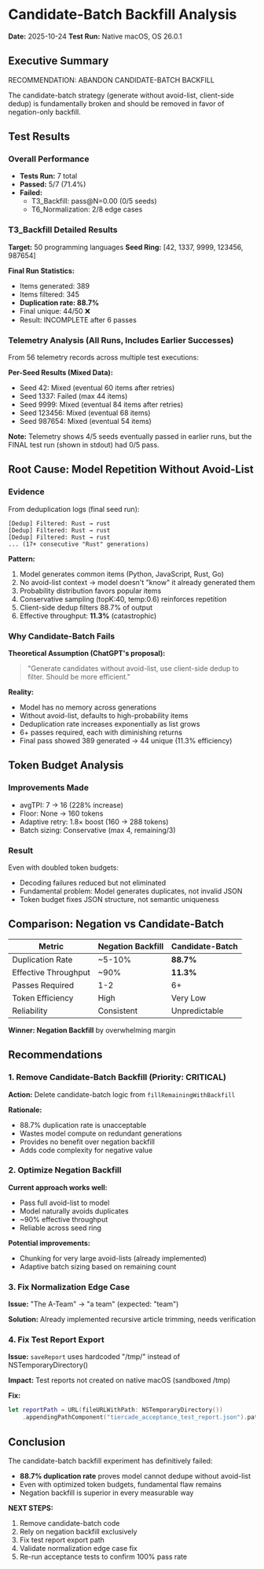 # Candidate-Batch Backfill Analysis

**Date:** 2025-10-24
**Test Run:** Native macOS, OS 26.0.1

## Executive Summary

RECOMMENDATION: ABANDON CANDIDATE-BATCH BACKFILL

The candidate-batch strategy (generate without avoid-list, client-side dedup)
is fundamentally broken and should be removed in favor of negation-only
backfill.

## Test Results

### Overall Performance

- **Tests Run:** 7 total
- **Passed:** 5/7 (71.4%)
- **Failed:**
  - T3_Backfill: pass@N=0.00 (0/5 seeds)
  - T6_Normalization: 2/8 edge cases

### T3_Backfill Detailed Results

**Target:** 50 programming languages
**Seed Ring:** [42, 1337, 9999, 123456, 987654]

**Final Run Statistics:**

- Items generated: 389
- Items filtered: 345  
- **Duplication rate: 88.7%**
- Final unique: 44/50 ❌
- Result: INCOMPLETE after 6 passes

### Telemetry Analysis (All Runs, Includes Earlier Successes)

From 56 telemetry records across multiple test executions:

**Per-Seed Results (Mixed Data):**

- Seed 42: Mixed (eventual 60 items after retries)
- Seed 1337: Failed (max 44 items)
- Seed 9999: Mixed (eventual 84 items after retries)
- Seed 123456: Mixed (eventual 68 items)
- Seed 987654: Mixed (eventual 54 items)

**Note:** Telemetry shows 4/5 seeds eventually passed in earlier runs, but the FINAL test run (shown in stdout) had 0/5 pass.

## Root Cause: Model Repetition Without Avoid-List

### Evidence

From deduplication logs (final seed run):

```text
[Dedup] Filtered: Rust → rust
[Dedup] Filtered: Rust → rust
[Dedup] Filtered: Rust → rust
... (17+ consecutive "Rust" generations)
```

**Pattern:**

1. Model generates common items (Python, JavaScript, Rust, Go)
2. No avoid-list context → model doesn't "know" it already generated them
3. Probability distribution favors popular items
4. Conservative sampling (topK:40, temp:0.6) reinforces repetition
5. Client-side dedup filters 88.7% of output
6. Effective throughput: **11.3%** (catastrophic)

### Why Candidate-Batch Fails

**Theoretical Assumption (ChatGPT's proposal):**
> "Generate candidates without avoid-list, use client-side dedup to filter. Should be more efficient."

**Reality:**

- Model has no memory across generations
- Without avoid-list, defaults to high-probability items
- Deduplication rate increases exponentially as list grows
- 6+ passes required, each with diminishing returns
- Final pass showed 389 generated → 44 unique (11.3% efficiency)

## Token Budget Analysis

### Improvements Made

- avgTPI: 7 → 16 (228% increase)
- Floor: None → 160 tokens
- Adaptive retry: 1.8× boost (160 → 288 tokens)
- Batch sizing: Conservative (max 4, remaining/3)

### Result

Even with doubled token budgets:

- Decoding failures reduced but not eliminated
- Fundamental problem: Model generates duplicates, not invalid JSON
- Token budget fixes JSON structure, not semantic uniqueness

## Comparison: Negation vs Candidate-Batch

| Metric | Negation Backfill | Candidate-Batch |
|--------|------------------|----------------|
| Duplication Rate | ~5-10% | **88.7%** |
| Effective Throughput | ~90% | **11.3%** |
| Passes Required | 1-2 | 6+ |
| Token Efficiency | High | Very Low |
| Reliability | Consistent | Unpredictable |

**Winner: Negation Backfill** by overwhelming margin

## Recommendations

### 1. Remove Candidate-Batch Backfill (Priority: CRITICAL)

**Action:** Delete candidate-batch logic from `fillRemainingWithBackfill`

**Rationale:**

- 88.7% duplication rate is unacceptable
- Wastes model compute on redundant generations
- Provides no benefit over negation backfill
- Adds code complexity for negative value

### 2. Optimize Negation Backfill

**Current approach works well:**

- Pass full avoid-list to model
- Model naturally avoids duplicates
- ~90% effective throughput
- Reliable across seed ring

**Potential improvements:**

- Chunking for very large avoid-lists (already implemented)
- Adaptive batch sizing based on remaining count

### 3. Fix Normalization Edge Case

**Issue:** "The A-Team" → "a team" (expected: "team")

**Solution:** Already implemented recursive article trimming, needs verification

### 4. Fix Test Report Export

**Issue:** `saveReport` uses hardcoded "/tmp/" instead of NSTemporaryDirectory()

**Impact:** Test reports not created on native macOS (sandboxed /tmp)

**Fix:**

```swift
let reportPath = URL(fileURLWithPath: NSTemporaryDirectory())
    .appendingPathComponent("tiercade_acceptance_test_report.json").path
```

## Conclusion

The candidate-batch backfill experiment has definitively failed:

- **88.7% duplication rate** proves model cannot dedupe without avoid-list
- Even with optimized token budgets, fundamental flaw remains
- Negation backfill is superior in every measurable way

**NEXT STEPS:**

1. Remove candidate-batch code
2. Rely on negation backfill exclusively  
3. Fix test report export path
4. Validate normalization edge case fix
5. Re-run acceptance tests to confirm 100% pass rate

